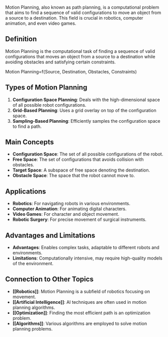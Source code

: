 Motion Planning, also known as path planning, is a computational problem that aims to find a sequence of valid configurations to move an object from a source to a destination. This field is crucial in robotics, computer animation, and even video games.

## Definition

Motion Planning is the computational task of finding a sequence of valid configurations that moves an object from a source to a destination while avoiding obstacles and satisfying certain constraints.

Motion Planning=f(Source, Destination, Obstacles, Constraints)

## Types of Motion Planning

1. **Configuration Space Planning**: Deals with the high-dimensional space of all possible robot configurations.
2. **Grid-Based Planning**: Uses a grid overlay on top of the configuration space.
3. **Sampling-Based Planning**: Efficiently samples the configuration space to find a path.

## Main Concepts

- **Configuration Space**: The set of all possible configurations of the robot.
- **Free Space**: The set of configurations that avoids collision with obstacles.
- **Target Space**: A subspace of free space denoting the destination.
- **Obstacle Space**: The space that the robot cannot move to.

## Applications

- **Robotics**: For navigating robots in various environments.
- **Computer Animation**: For animating digital characters.
- **Video Games**: For character and object movement.
- **Robotic Surgery**: For precise movement of surgical instruments.

## Advantages and Limitations

- **Advantages**: Enables complex tasks, adaptable to different robots and environments.
- **Limitations**: Computationally intensive, may require high-quality models of the environment.

## Connection to Other Topics

- **[[Robotics]]**: Motion Planning is a subfield of robotics focusing on movement.
- **[[Artificial Intelligence]]**: AI techniques are often used in motion planning algorithms.
- **[[Optimization]]**: Finding the most efficient path is an optimization problem.
- **[[Algorithms]]**: Various algorithms are employed to solve motion planning problems.